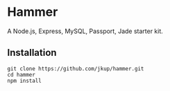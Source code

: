 # Hammer

A Node.js, Express, MySQL, Passport, Jade starter kit.

## Installation

    git clone https://github.com/jkup/hammer.git
    cd hammer
    npm install
    
